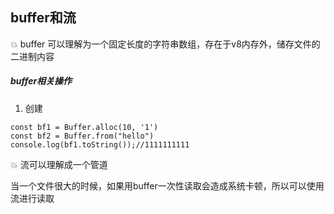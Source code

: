 ## buffer和流

:boom: buffer 可以理解为一个固定长度的字符串数组，存在于v8内存外，储存文件的二进制内容

##### buffer相关操作

1. 创建
```node
const bf1 = Buffer.alloc(10, '1')
const bf2 = Buffer.from("hello") 
console.log(bf1.toString());//1111111111
```

:boom: 流可以理解成一个管道

当一个文件很大的时候，如果用buffer一次性读取会造成系统卡顿，所以可以使用流进行读取